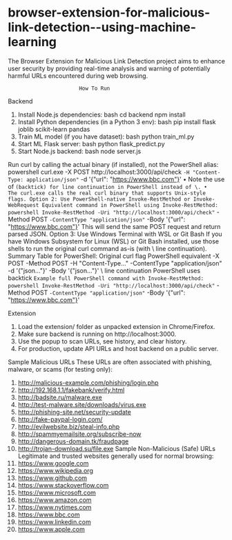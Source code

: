# browser-extension-for-malicious-link-detection--using-machine-learning
The Browser Extension for Malicious Link Detection project aims to enhance user security by providing real-time analysis and warning of potentially harmful URLs encountered during web browsing.


                           How To Run
Backend
1.	Install Node.js dependencies:
bash
cd backend
npm install
2.	Install Python dependencies (in a Python 3 env):
bash
pip install flask joblib scikit-learn pandas
3.	Train ML model (if you have dataset):
bash
python train_ml.py
4.	Start ML Flask server:
bash
python flask_predict.py
5.	Start Node.js backend:
bash
node server.js

Run curl by calling the actual binary (if installed), not the PowerShell alias:
powershell
curl.exe -X POST http://localhost:3000/api/check `
    -H "Content-Type: application/json" `
    -d '{"url": "https://www.bbc.com"}'
•	Note the use of ` (backtick) for line continuation in PowerShell instead of \.
•	The curl.exe calls the real curl binary that supports Unix-style flags.
Option 2: Use PowerShell-native Invoke-RestMethod or Invoke-WebRequest
Equivalent command in PowerShell using Invoke-RestMethod:
powershell
Invoke-RestMethod -Uri "http://localhost:3000/api/check" `
  -Method POST `
  -ContentType "application/json" `
  -Body '{"url": "https://www.bbc.com"}'
This will send the same POST request and return parsed JSON.
Option 3: Use Windows Terminal with WSL or Git Bash
If you have Windows Subsystem for Linux (WSL) or Git Bash installed, use those shells to run the original curl command as-is (with \ line continuation).
Summary Table for PowerShell:
Original curl flag	PowerShell equivalent
-X POST	-Method POST
-H "Content-Type..."	-ContentType "application/json"
-d '{"json..."}'	-Body '{"json..."}'
\ line continuation	PowerShell uses backtick `
Example full PowerShell command with Invoke-RestMethod:
powershell
Invoke-RestMethod -Uri "http://localhost:3000/api/check" `
  -Method POST `
  -ContentType "application/json" `
  -Body '{"url": "https://www.bbc.com"}'

Extension
1.	Load the extension/ folder as unpacked extension in Chrome/Firefox.
2.	Make sure backend is running on http://localhost:3000.
3.	Use the popup to scan URLs, see history, and clear history.
4.	For production, update API URLs and host backend on a public server.


Sample Malicious URLs
These URLs are often associated with phishing, malware, or scams (for testing only):
1.	http://malicious-example.com/phishing/login.php
2.	http://192.168.1.1/fakebank/verify.html
3.	http://badsite.ru/malware.exe
4.	http://test-malware.site/downloads/virus.exe
5.	http://phishing-site.net/security-update
6.	http://fake-paypal-login.com/
7.	http://evilwebsite.biz/steal-info.php
8.	http://spammyemailsite.org/subscribe-now
9.	http://dangerous-domain.tk/fraudpage
10.	http://trojan-download.su/file.exe
Sample Non-Malicious (Safe) URLs
Legitimate and trusted websites generally used for normal browsing:
1.	https://www.google.com
2.	https://www.wikipedia.org
3.	https://www.github.com
4.	https://www.stackoverflow.com
5.	https://www.microsoft.com
6.	https://www.amazon.com
7.	https://www.nytimes.com
8.	https://www.bbc.com
9.	https://www.linkedin.com
10.	https://www.apple.com

